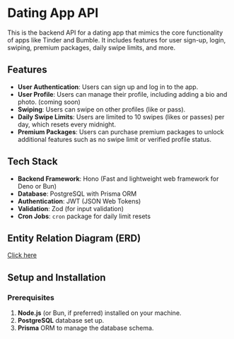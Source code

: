 # Dating App API

This is the backend API for a dating app that mimics the core functionality of apps like Tinder and Bumble. It includes features for user sign-up, login, swiping, premium packages, daily swipe limits, and more.

## Features

- **User Authentication**: Users can sign up and log in to the app.
- **User Profile**: Users can manage their profile, including adding a bio and photo. (coming soon)
- **Swiping**: Users can swipe on other profiles (like or pass).
- **Daily Swipe Limits**: Users are limited to 10 swipes (likes or passes) per day, which resets every midnight.
- **Premium Packages**: Users can purchase premium packages to unlock additional features such as no swipe limit or verified profile status.

## Tech Stack

- **Backend Framework**: Hono (Fast and lightweight web framework for Deno or Bun)
- **Database**: PostgreSQL with Prisma ORM
- **Authentication**: JWT (JSON Web Tokens)
- **Validation**: Zod (for input validation)
- **Cron Jobs**: `cron` package for daily limit resets

## Entity Relation Diagram (ERD)
[Click here](https://dbdiagram.io/d/6717573b97a66db9a3d27a01)

## Setup and Installation

### Prerequisites

1. **Node.js** (or Bun, if preferred) installed on your machine.
2. **PostgreSQL** database set up.
3. **Prisma** ORM to manage the database schema.
